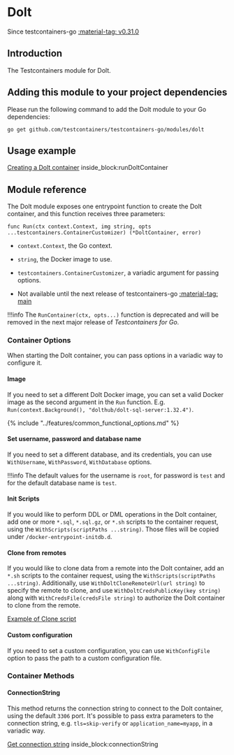 # Dolt

Since testcontainers-go <a href="https://github.com/testcontainers/testcontainers-go/releases/tag/v0.31.0"><span class="tc-version">:material-tag: v0.31.0</span></a>

## Introduction

The Testcontainers module for Dolt.

## Adding this module to your project dependencies

Please run the following command to add the Dolt module to your Go dependencies:

```
go get github.com/testcontainers/testcontainers-go/modules/dolt
```

## Usage example

<!--codeinclude-->
[Creating a Dolt container](../../modules/dolt/examples_test.go) inside_block:runDoltContainer
<!--/codeinclude-->

## Module reference

The Dolt module exposes one entrypoint function to create the Dolt container, and this function receives three parameters:

```golang
func Run(ctx context.Context, img string, opts ...testcontainers.ContainerCustomizer) (*DoltContainer, error)
```

- `context.Context`, the Go context.
- `string`, the Docker image to use.
- `testcontainers.ContainerCustomizer`, a variadic argument for passing options.

- Not available until the next release of testcontainers-go <a href="https://github.com/testcontainers/testcontainers-go"><span class="tc-version">:material-tag: main</span></a>

!!!info
    The `RunContainer(ctx, opts...)` function is deprecated and will be removed in the next major release of _Testcontainers for Go_.

### Container Options

When starting the Dolt container, you can pass options in a variadic way to configure it.

#### Image

If you need to set a different Dolt Docker image, you can set a valid Docker image as the second argument in the `Run` function.
E.g. `Run(context.Background(), "dolthub/dolt-sql-server:1.32.4")`.

{% include "../features/common_functional_options.md" %}

#### Set username, password and database name

If you need to set a different database, and its credentials, you can use `WithUsername`, `WithPassword`, `WithDatabase`
options.

!!!info
The default values for the username is `root`, for password is `test` and for the default database name is `test`.

#### Init Scripts

If you would like to perform DDL or DML operations in the Dolt container, add one or more `*.sql`, `*.sql.gz`, or `*.sh`
scripts to the container request, using the `WithScripts(scriptPaths ...string)`. Those files will be copied under `/docker-entrypoint-initdb.d`.

#### Clone from remotes

If you would like to clone data from a remote into the Dolt container, add an `*.sh`
scripts to the container request, using the `WithScripts(scriptPaths ...string)`. Additionally, use `WithDoltCloneRemoteUrl(url string)` to specify
the remote to clone, and use `WithDoltCredsPublicKey(key string)` along with `WithCredsFile(credsFile string)` to authorize the Dolt container to clone from the remote.

<!--codeinclude-->
[Example of Clone script](../../modules/dolt/testdata/clone-db.sh)
<!--/codeinclude-->

#### Custom configuration

If you need to set a custom configuration, you can use `WithConfigFile` option to pass the path to a custom configuration file.

### Container Methods

#### ConnectionString

This method returns the connection string to connect to the Dolt container, using the default `3306` port.
It's possible to pass extra parameters to the connection string, e.g. `tls=skip-verify` or `application_name=myapp`, in a variadic way.

<!--codeinclude-->
[Get connection string](../../modules/dolt/dolt_test.go) inside_block:connectionString
<!--/codeinclude-->
